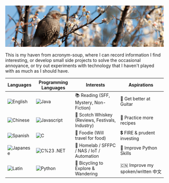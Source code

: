 ![Bird with Cherry Blossoms](https://github.com/elliottback/elliottback/blob/master/img/bird.jpg)

This is my haven from acronym-soup, where I can record information I find interesting, or develop small side projects to solve the occasional annoyance, or try out experiments with technology that I haven't played with as much as I should have.

|Languages|Programming Languages|Interests|Aspirations|
|---------|---------------------|---------|-----------|
|![English](https://img.shields.io/badge/English-native-brightgreen)|![Java](https://img.shields.io/badge/java-good-brightgreen)|📚 Reading (SFF, Mystery, Non-Fiction)|🎸 Get better at Guitar|
|![Chinese](https://img.shields.io/badge/Chinese-intermediate-orange)|![Javascript](https://img.shields.io/badge/javascript-good-brightgreen)|🥃 Scotch Whiskey (Reviews, Festivals, Industry)|🍳 Practice more recipes|
|![Spanish](https://img.shields.io/badge/Spanish-intermediate-orange)|![C](https://img.shields.io/badge/C-OK-yellow)|🥡 Foodie (Will travel for food)|💲 FIRE & prudent investing|
|![Japanese](https://img.shields.io/badge/Japanese-basic-red)|![C%23 .NET](https://img.shields.io/badge/C%23-OKish-orange)|🦾 Homelab / SFFPC / NAS / IoT / Automation|🐍 Improve Python Skills|
|![Latin](https://img.shields.io/badge/Latin-forgotten-critical)|![Python](https://img.shields.io/badge/Python-noob-red)|🚴 Bicycling to Explore & Wandering|🇨🇳 Improve my spoken/written 中文|